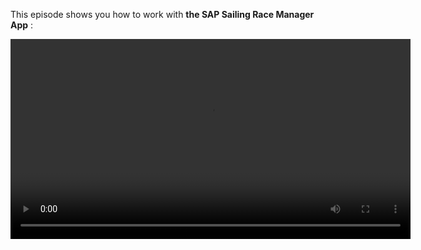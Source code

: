 This episode shows you how to work with **the SAP Sailing Race Manager App** :

<video controls="true" width="640" src="https://sapsailing-documentation.s3.eu-west-1.amazonaws.com/adminconsole/WorkWithSailingManagerApp.mp4" type="video/mp4">
  Your browser does not support the video tag.
</video>